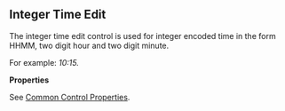 ## Integer Time Edit

The integer time edit control is used for integer encoded time in the form HHMM, two digit hour and two digit minute.

For example: <span style="FONT-STYLE: italic">10:15.

**Properties**

See [Common Control Properties](../common-control-properties.md "Common Control Properties").